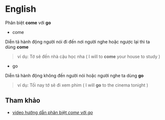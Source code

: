 # English
Phân biệt **come** với **go**

- come

Diễn tả hành động người nói đi đến nơi người nghe hoặc ngược lại thì ta dùng **come**
> ví dụ: Tớ sẽ đến nhà cậu học nha ( I will to **come** your house to study )

- go

Diễn tả hành động không đến người nói hoặc người nghe ta dùng **go**
> ví dụ: Tối nay tớ sẽ đi xem phim ( I will **go** to the cinema tonight )

## Tham khảo

- [video hướng dẫn phân biệt _come_ với _go_](https://www.tiktok.com/@toeic900cungsec/video/7009269508737076507?is_from_webapp=v1)
